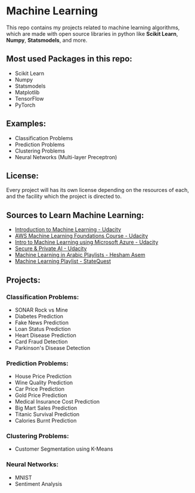 # Machine Learning
This repo contains my projects related to machine learning algorithms, which are made with open source libraries in python like **Scikit Learn**, **Numpy**, **Statsmodels**, and more.


## Most used Packages in this repo:
* Scikit Learn
* Numpy
* Statsmodels
* Matplotlib
* TensorFlow
* PyTorch 


## Examples:
* Classification Problems
* Prediction Problems
* Clustering Problems
* Neural Networks (Multi-layer Preceptron)


## License:
Every project will has its own license depending on the resources of each, and the facility which the project is directed to. 


## Sources to Learn Machine Learning:
* [Introduction to Machine Learning - Udacity](https://www.udacity.com/course/intro-to-machine-learning--ud120)
* [AWS Machine Learning Foundations Course - Udacity](https://www.udacity.com/course/aws-machine-learning-foundations--ud065)
* [Intro to Machine Learning using Microsoft Azure - Udacity](https://www.udacity.com/course/introduction-to-machine-learning-using-microsoft-azure--ud00333)
* [Secure & Private AI - Udacity](https://www.udacity.com/course/secure-and-private-ai--ud185)
* [Machine Learning in Arabic Playlists - Hesham Asem](https://www.youtube.com/c/HeshamAsem/playlists)
* [Machine Learning Playlist - StateQuest](https://www.youtube.com/playlist?list=PLblh5JKOoLUICTaGLRoHQDuF_7q2GfuJF)


## Projects:

### Classification Problems:
  * SONAR Rock vs Mine
  * Diabetes Prediction
  * Fake News Prediction
  * Loan Status Prediction
  * Heart Disease Prediction
  * Card Fraud Detection
  * Parkinson's Disease Detection


### Prediction Problems:
  * House Price Prediction
  * Wine Quality Prediction
  * Car Price Prediction
  * Gold Price Prediction
  * Medical Insurance Cost Prediction
  * Big Mart Sales Prediction
  * Titanic Survival Prediction
  * Calories Burnt Prediction


### Clustering Problems:
  * Customer Segmentation using K-Means
  

### Neural Networks:
  * MNIST
  * Sentiment Analysis
  
